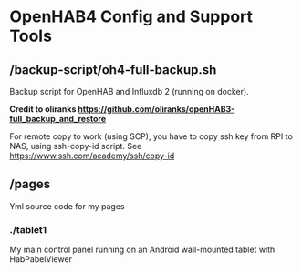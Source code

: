 # OpenHAB4 Config and Support Tools

## /backup-script/oh4-full-backup.sh

Backup script for OpenHAB and Influxdb 2 (running on docker).

**Credit to oliranks https://github.com/oliranks/openHAB3-full_backup_and_restore**

For remote copy to work (using SCP), you have to copy ssh key from RPI to NAS, using ssh-copy-id script. See https://www.ssh.com/academy/ssh/copy-id

## /pages

Yml source code for my pages

### ./tablet1

My main control panel running on an Android wall-mounted tablet with HabPabelViewer